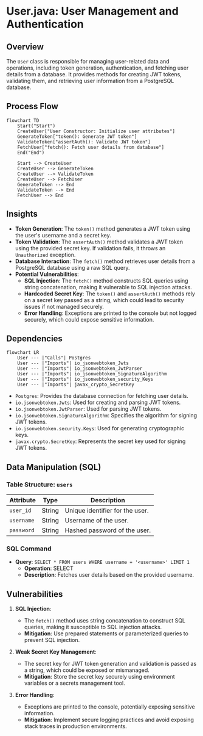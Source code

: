 # User.java: User Management and Authentication

## Overview
The `User` class is responsible for managing user-related data and operations, including token generation, authentication, and fetching user details from a database. It provides methods for creating JWT tokens, validating them, and retrieving user information from a PostgreSQL database.

## Process Flow
```mermaid
flowchart TD
    Start("Start")
    CreateUser["User Constructor: Initialize user attributes"]
    GenerateToken["token(): Generate JWT token"]
    ValidateToken["assertAuth(): Validate JWT token"]
    FetchUser["fetch(): Fetch user details from database"]
    End("End")

    Start --> CreateUser
    CreateUser --> GenerateToken
    CreateUser --> ValidateToken
    CreateUser --> FetchUser
    GenerateToken --> End
    ValidateToken --> End
    FetchUser --> End
```

## Insights
- **Token Generation**: The `token()` method generates a JWT token using the user's username and a secret key.
- **Token Validation**: The `assertAuth()` method validates a JWT token using the provided secret key. If validation fails, it throws an `Unauthorized` exception.
- **Database Interaction**: The `fetch()` method retrieves user details from a PostgreSQL database using a raw SQL query.
- **Potential Vulnerabilities**:
  - **SQL Injection**: The `fetch()` method constructs SQL queries using string concatenation, making it vulnerable to SQL injection attacks.
  - **Hardcoded Secret Key**: The `token()` and `assertAuth()` methods rely on a secret key passed as a string, which could lead to security issues if not managed securely.
  - **Error Handling**: Exceptions are printed to the console but not logged securely, which could expose sensitive information.

## Dependencies
```mermaid
flowchart LR
    User --- |"Calls"| Postgres
    User --- |"Imports"| io_jsonwebtoken_Jwts
    User --- |"Imports"| io_jsonwebtoken_JwtParser
    User --- |"Imports"| io_jsonwebtoken_SignatureAlgorithm
    User --- |"Imports"| io_jsonwebtoken_security_Keys
    User --- |"Imports"| javax_crypto_SecretKey
```

- `Postgres`: Provides the database connection for fetching user details.
- `io.jsonwebtoken.Jwts`: Used for creating and parsing JWT tokens.
- `io.jsonwebtoken.JwtParser`: Used for parsing JWT tokens.
- `io.jsonwebtoken.SignatureAlgorithm`: Specifies the algorithm for signing JWT tokens.
- `io.jsonwebtoken.security.Keys`: Used for generating cryptographic keys.
- `javax.crypto.SecretKey`: Represents the secret key used for signing JWT tokens.

## Data Manipulation (SQL)
### Table Structure: `users`
| Attribute   | Type       | Description                          |
|-------------|------------|--------------------------------------|
| `user_id`   | String     | Unique identifier for the user.      |
| `username`  | String     | Username of the user.                |
| `password`  | String     | Hashed password of the user.         |

### SQL Command
- **Query**: `SELECT * FROM users WHERE username = '<username>' LIMIT 1`
  - **Operation**: SELECT
  - **Description**: Fetches user details based on the provided username.

## Vulnerabilities
1. **SQL Injection**:
   - The `fetch()` method uses string concatenation to construct SQL queries, making it susceptible to SQL injection attacks.
   - **Mitigation**: Use prepared statements or parameterized queries to prevent SQL injection.

2. **Weak Secret Key Management**:
   - The secret key for JWT token generation and validation is passed as a string, which could be exposed or mismanaged.
   - **Mitigation**: Store the secret key securely using environment variables or a secrets management tool.

3. **Error Handling**:
   - Exceptions are printed to the console, potentially exposing sensitive information.
   - **Mitigation**: Implement secure logging practices and avoid exposing stack traces in production environments.
